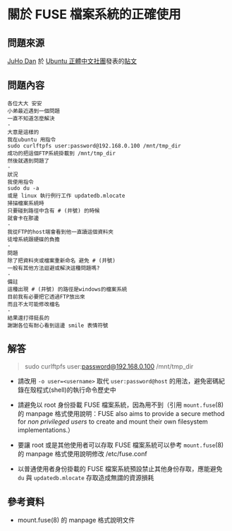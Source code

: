 # 關於 FUSE 檔案系統的正確使用
## 問題來源
[JuHo Dan](https://www.facebook.com/juho.dan) 於 [Ubuntu 正體中文社團](https://www.facebook.com/groups/ubuntu.zh.hant)發表的[貼文](https://www.facebook.com/groups/ubuntu.zh.hant/permalink/880120592043264/)

## 問題內容
`````
各位大大 安安
小弟最近遇到一個問題
一直不知道怎麼解決
-
大意是這樣的
我在ubuntu 用指令
sudo curlftpfs user:password@192.168.0.100 /mnt/tmp_dir
成功的把這個FTP系統掛載到 /mnt/tmp_dir
然後就遇到問題了
-
狀況
我使用指令
sudo du -a
或是 linux 執行例行工作 updatedb.mlocate
掃描檔案系統時
只要碰到路徑中含有 # (井號) 的時候
就會卡在那邊
-
我從FTP的host端會看到他一直讀這個資料夾
徒增系統跟硬碟的負擔
-
問題
除了把資料夾或檔案重新命名 避免 # (井號)
一般有其他方法迴避或解決這種問題嗎?
-
備註
這種出現 # (井號) 的路徑是windows的檔案系統
目前我有必要把它透過FTP放出來
而且不太可能修改檔名
-
結果還打得挺長的
謝謝各位有耐心看到這邊 smile 表情符號
`````

## 解答
> sudo curlftpfs user:password@192.168.0.100 /mnt/tmp_dir

* 請改用 `-o user=<username>` 取代 `user:password@host` 的用法，避免密碼紀錄在殼程式(shell)的執行命令歷史中

* 請避免以 root 身份掛載 FUSE 檔案系統，因為用不到（引用 `mount.fuse`(8) 的 manpage 格式使用說明：FUSE also aims to provide a secure method for *non privileged users* to create and mount their own filesystem implementations.）

* 要讓 root 或是其他使用者可以存取 FUSE 檔案系統可以參考 `mount.fuse`(8) 的 manpage 格式使用說明修改 /etc/fuse.conf 

* 以普通使用者身份掛載的 FUSE 檔案系統預設禁止其他身份存取，應能避免 `du` 與 `updatedb.mlocate` 存取造成無謂的資源損耗

## 參考資料
* mount.fuse(8) 的 manpage 格式說明文件

